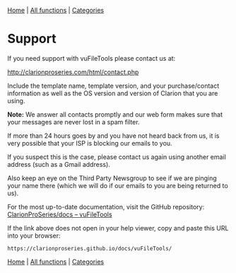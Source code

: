 [Home](../index.md) | [All functions](all-functions.md) | [Categories](categories/index.md)


# Support

If you need support with vuFileTools please contact us at:   

<a href="http://clarionproseries.com/html/contact.php" target="_blank" rel="noopener">
http://clarionproseries.com/html/contact.php
</a>

Include the template name, template version, and your purchase/contact information as well as the OS version and version of Clarion that you are using.

**Note:** We answer all contacts promptly and our web form makes sure that your messages are never lost in a spam filter.  

If more than 24 hours goes by and you have not heard back from us, it is very possible that your ISP is blocking our emails to you.

If you suspect this is the case, please contact us again using another email address (such as a Gmail address).  

Also keep an eye on the Third Party Newsgroup to see if we are pinging your name there (which we will do if our emails to you are being returned to us).

For the most up-to-date documentation, visit the GitHub repository:  
[ClarionProSeries/docs – vuFileTools](https://clarionproseries.github.io/docs/vuFileTools/)

If the link above does not open in your help viewer, copy and paste this URL into your browser:
```
https://clarionproseries.github.io/docs/vuFileTools/
```

[Home](../index.md) | [All functions](all-functions.md) | [Categories](categories/index.md)



